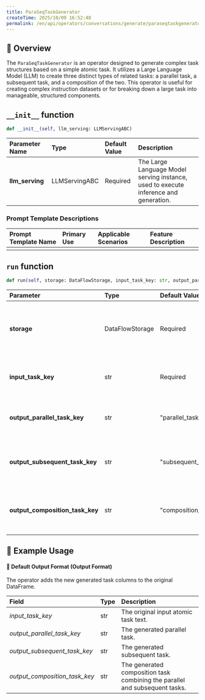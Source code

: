 ```yaml
---
title: ParaSeqTaskGenerator
createTime: 2025/10/09 16:52:48
permalink: /en/api/operators/conversations/generate/paraseqtaskgenerator/
---
```


## 📘 Overview

The `ParaSeqTaskGenerator` is an operator designed to generate complex task structures based on a simple atomic task. It utilizes a Large Language Model (LLM) to create three distinct types of related tasks: a parallel task, a subsequent task, and a composition of the two. This operator is useful for creating complex instruction datasets or for breaking down a large task into manageable, structured components.

## `__init__` function

```python
def __init__(self, llm_serving: LLMServingABC)
```

| Parameter Name | Type | Default Value | Description |
| :--- | :--- | :--- | :--- |
| **llm_serving** | LLMServingABC | Required | The Large Language Model serving instance, used to execute inference and generation. |

### Prompt Template Descriptions

| Prompt Template Name | Primary Use | Applicable Scenarios | Feature Description |
| :--- | :--- | :--- | :--- |
| | | | |

## `run` function

```python
def run(self, storage: DataFlowStorage, input_task_key: str, output_parallel_task_key: str = "parallel_task",  output_subsequent_task_key: str = "subsequent_task", output_composition_task_key: str = "composition_task")
```

| Parameter | Type | Default Value | Description |
| :--- | :--- | :--- | :--- |
| **storage** | DataFlowStorage | Required | The DataFlow storage instance, responsible for reading and writing data. |
| **input_task_key** | str | Required | The input column name, corresponding to the atomic task field. |
| **output_parallel_task_key** | str | "parallel_task" | The output column name for the generated parallel task. |
| **output_subsequent_task_key** | str | "subsequent_task" | The output column name for the generated subsequent task. |
| **output_composition_task_key**| str | "composition_task" | The output column name for the generated composition task. |

## 🧠 Example Usage

#### 🧾 Default Output Format (Output Format)

The operator adds the new generated task columns to the original DataFrame.

| Field | Type | Description |
| :--- | :--- | :--- |
| *input_task_key* | str | The original input atomic task text. |
| *output_parallel_task_key* | str | The generated parallel task. |
| *output_subsequent_task_key*| str | The generated subsequent task. |
| *output_composition_task_key*| str | The generated composition task combining the parallel and subsequent tasks. |
